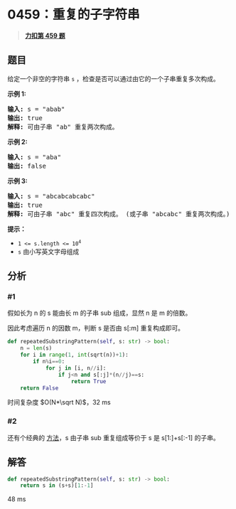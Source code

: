 # 0459：重复的子字符串


> <u>**[力扣第 459 题](https://leetcode.cn/problems/repeated-substring-pattern/)**</u>

## 题目

<p>给定一个非空的字符串<meta charset="UTF-8" /> <code>s</code> ，检查是否可以通过由它的一个子串重复多次构成。</p>



<p><strong>示例 1:</strong></p>

<pre>
<strong>输入:</strong> s = "abab"
<strong>输出:</strong> true
<strong>解释:</strong> 可由子串 "ab" 重复两次构成。
</pre>

<p><strong>示例 2:</strong></p>

<pre>
<strong>输入:</strong> s = "aba"
<strong>输出:</strong> false
</pre>

<p><strong>示例 3:</strong></p>

<pre>
<strong>输入:</strong> s = "abcabcabcabc"
<strong>输出:</strong> true
<strong>解释:</strong> 可由子串 "abc" 重复四次构成。 (或子串 "abcabc" 重复两次构成。)
</pre>



<p><b>提示：</b></p>

<p><meta charset="UTF-8" /></p>

<ul>
<li><code>1 &lt;= s.length &lt;= 10<sup>4</sup></code></li>
<li><code>s</code> 由小写英文字母组成</li>
</ul>


## 分析

### #1

假如长为 n 的 s 能由长 m 的子串 sub 组成，显然 n 是 m 的倍数。

因此考虑遍历 n 的因数 m，判断 s 是否由 s[:m] 重复构成即可。

```python
def repeatedSubstringPattern(self, s: str) -> bool:
    n = len(s)
    for i in range(1, int(sqrt(n))+1):
        if n%i==0:
            for j in [i, n//i]:
                if j<n and s[:j]*(n//j)==s:
                    return True
    return False
```
时间复杂度 $O(N*\sqrt N)$，32 ms

### #2

还有个经典的 [方法](https://leetcode-cn.com/problems/repeated-substring-pattern/solution/zhong-fu-de-zi-zi-fu-chuan-by-leetcode-solution/)，s 由子串 sub 重复组成等价于 s 是 s[1:]+s[:-1] 的子串。


## 解答

```python
def repeatedSubstringPattern(self, s: str) -> bool:
    return s in (s+s)[1:-1]
```
48 ms
